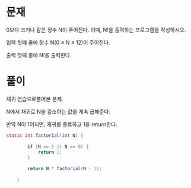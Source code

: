 # 문재

0보다 크거나 같은 정수 N이 주어진다. 이때, N!을 출력하는 프로그램을 작성하시오.

입력
첫째 줄에 정수 N(0 ≤ N ≤ 12)이 주어진다.

출력
첫째 줄에 N!을 출력한다.


# 풀이

재귀 연습으로풀어본 문제.

N에서 재귀로 N을 감소하는 값을 계속 곱해준다.

만약 N이 1이되면, 재귀를 종료하고 1을 return한다.
```java
static int factorial(int N) {
		
		if (N == 1 || N == 0) {
			return 1;
		}
		
		return N * factorial(N - 1);
		
	}
```
